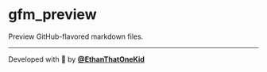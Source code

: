 # gfm_preview

Preview GitHub-flavored markdown files.

---

Developed with 💖 by [**@EthanThatOneKid**](https://etok.codes/)
